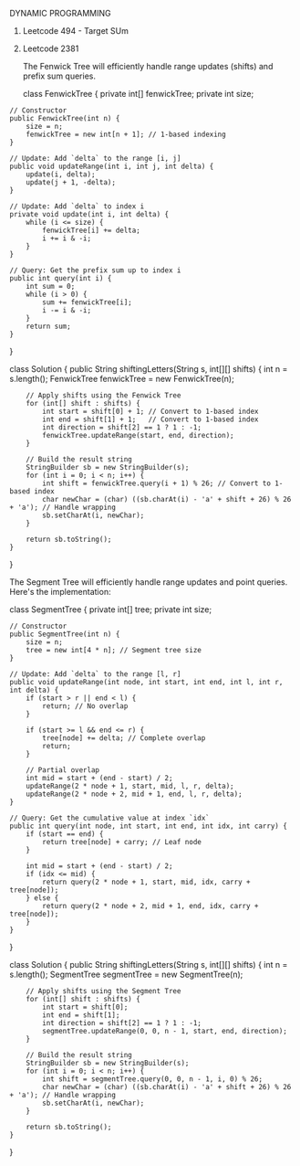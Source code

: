 DYNAMIC PROGRAMMING
  1) Leetcode 494 - Target SUm
  2) Leetcode 2381

     The Fenwick Tree will efficiently handle range updates (shifts) and prefix sum queries.

     class FenwickTree {
    private int[] fenwickTree;
    private int size;

    // Constructor
    public FenwickTree(int n) {
        size = n;
        fenwickTree = new int[n + 1]; // 1-based indexing
    }

    // Update: Add `delta` to the range [i, j]
    public void updateRange(int i, int j, int delta) {
        update(i, delta);
        update(j + 1, -delta);
    }

    // Update: Add `delta` to index i
    private void update(int i, int delta) {
        while (i <= size) {
            fenwickTree[i] += delta;
            i += i & -i;
        }
    }

    // Query: Get the prefix sum up to index i
    public int query(int i) {
        int sum = 0;
        while (i > 0) {
            sum += fenwickTree[i];
            i -= i & -i;
        }
        return sum;
    }
}



  class Solution {
    public String shiftingLetters(String s, int[][] shifts) {
        int n = s.length();
        FenwickTree fenwickTree = new FenwickTree(n);

        // Apply shifts using the Fenwick Tree
        for (int[] shift : shifts) {
            int start = shift[0] + 1; // Convert to 1-based index
            int end = shift[1] + 1;   // Convert to 1-based index
            int direction = shift[2] == 1 ? 1 : -1;
            fenwickTree.updateRange(start, end, direction);
        }

        // Build the result string
        StringBuilder sb = new StringBuilder(s);
        for (int i = 0; i < n; i++) {
            int shift = fenwickTree.query(i + 1) % 26; // Convert to 1-based index
            char newChar = (char) ((sb.charAt(i) - 'a' + shift + 26) % 26 + 'a'); // Handle wrapping
            sb.setCharAt(i, newChar);
        }

        return sb.toString();
    }
}



The Segment Tree will efficiently handle range updates and point queries. Here's the implementation:

class SegmentTree {
    private int[] tree;
    private int size;

    // Constructor
    public SegmentTree(int n) {
        size = n;
        tree = new int[4 * n]; // Segment tree size
    }

    // Update: Add `delta` to the range [l, r]
    public void updateRange(int node, int start, int end, int l, int r, int delta) {
        if (start > r || end < l) {
            return; // No overlap
        }

        if (start >= l && end <= r) {
            tree[node] += delta; // Complete overlap
            return;
        }

        // Partial overlap
        int mid = start + (end - start) / 2;
        updateRange(2 * node + 1, start, mid, l, r, delta);
        updateRange(2 * node + 2, mid + 1, end, l, r, delta);
    }

    // Query: Get the cumulative value at index `idx`
    public int query(int node, int start, int end, int idx, int carry) {
        if (start == end) {
            return tree[node] + carry; // Leaf node
        }

        int mid = start + (end - start) / 2;
        if (idx <= mid) {
            return query(2 * node + 1, start, mid, idx, carry + tree[node]);
        } else {
            return query(2 * node + 2, mid + 1, end, idx, carry + tree[node]);
        }
    }
}


  class Solution {
    public String shiftingLetters(String s, int[][] shifts) {
        int n = s.length();
        SegmentTree segmentTree = new SegmentTree(n);

        // Apply shifts using the Segment Tree
        for (int[] shift : shifts) {
            int start = shift[0];
            int end = shift[1];
            int direction = shift[2] == 1 ? 1 : -1;
            segmentTree.updateRange(0, 0, n - 1, start, end, direction);
        }

        // Build the result string
        StringBuilder sb = new StringBuilder(s);
        for (int i = 0; i < n; i++) {
            int shift = segmentTree.query(0, 0, n - 1, i, 0) % 26;
            char newChar = (char) ((sb.charAt(i) - 'a' + shift + 26) % 26 + 'a'); // Handle wrapping
            sb.setCharAt(i, newChar);
        }

        return sb.toString();
    }
}


